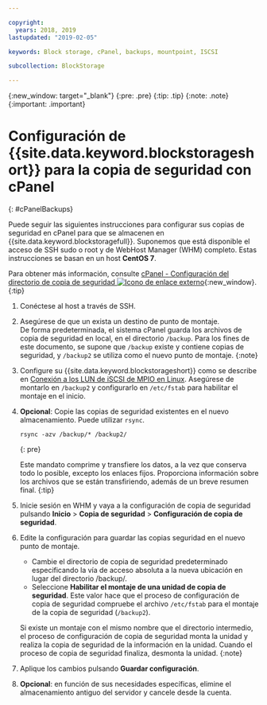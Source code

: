 ```yaml
---

copyright:
  years: 2018, 2019
lastupdated: "2019-02-05"

keywords: Block storage, cPanel, backups, mountpoint, ISCSI

subcollection: BlockStorage

---
```

{:new_window: target="_blank"}
{:pre: .pre}
{:tip: .tip}
{:note: .note}
{:important: .important}

# Configuración de {{site.data.keyword.blockstorageshort}} para la copia de seguridad con cPanel
{: #cPanelBackups}

Puede seguir las siguientes instrucciones para configurar sus copias de seguridad en cPanel para que se almacenen en {{site.data.keyword.blockstoragefull}}. Suponemos que está disponible el acceso de SSH sudo o root y de WebHost Manager (WHM) completo. Estas instrucciones se basan en un host **CentOS 7**.

Para obtener más información, consulte [cPanel - Configuración del directorio de copia de seguridad ![Icono de enlace externo](../../icons/launch-glyph.svg "Icono de enlace externo")](https://docs.cpanel.net/display/68Docs/Backup+Configuration#BackupConfiguration-ConfigureBackupDirectory){:new_window}.
{:tip}

1. Conéctese al host a través de SSH.

2. Asegúrese de que un exista un destino de punto de montaje. <br />
   De forma predeterminada, el sistema cPanel guarda los archivos de copia de seguridad en local, en el directorio `/backup`. Para los fines de este documento, se supone que `/backup` existe y contiene copias de seguridad, y `/backup2` se utiliza como el nuevo punto de montaje.
   {:note}

3. Configure su {{site.data.keyword.blockstorageshort}} como se describe en [Conexión a los LUN de iSCSI de MPIO en Linux](/docs/infrastructure/BlockStorage?topic=BlockStorage-mountingLinux#mountingLinux). Asegúrese de montarlo en `/backup2` y configurarlo en `/etc/fstab` para habilitar el montaje en el inicio.

4. **Opcional**: Copie las copias de seguridad existentes en el nuevo almacenamiento. Puede utilizar `rsync`.
   ```
   rsync -azv /backup/* /backup2/
   ```
   {: pre}

    Este mandato comprime y transfiere los datos, a la vez que conserva todo lo posible, excepto los enlaces fijos. Proporciona información sobre los archivos que se están transfiriendo, además de un breve resumen final.
    {:tip}

5. Inicie sesión en WHM y vaya a la configuración de copia de seguridad pulsando **Inicio** > **Copia de seguridad** > **Configuración de copia de seguridad**.

6. Edite la configuración para guardar las copias seguridad en el nuevo punto de montaje.
    - Cambie el directorio de copia de seguridad predeterminado especificando la vía de acceso absoluta a la nueva ubicación en lugar del directorio /backup/.
    - Seleccione **Habilitar el montaje de una unidad de copia de seguridad**. Este valor hace que el proceso de configuración de copia de seguridad compruebe el archivo `/etc/fstab` para el montaje de la copia de seguridad (`/backup2`). <br />

    Si existe un montaje con el mismo nombre que el directorio intermedio, el proceso de configuración de copia de seguridad monta la unidad y realiza la copia de seguridad de la información en la unidad. Cuando el proceso de copia de seguridad finaliza, desmonta la unidad.
    {:note}

7. Aplique los cambios pulsando **Guardar configuración**.

8. **Opcional**: en función de sus necesidades específicas, elimine el almacenamiento antiguo del servidor y cancele desde la cuenta.
